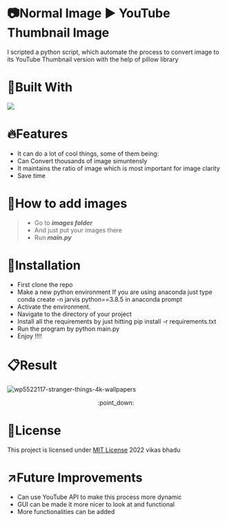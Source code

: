 # :camera:Normal Image :arrow_forward: YouTube Thumbnail Image
I scripted a python script, which automate the process to convert image to its YouTube Thumbnail version with the help of pillow library

# :hammer:Built With
<img src="https://img.shields.io/badge/Python-FFD43B?style=for-the-badge&logo=python&logoColor=blue">

# :fire:Features
* It can do a lot of cool things, some of them being:
* Can Convert thousands of image simuntensly
* It maintains the ratio of image which is most important for image clarity
* Save time 

# :pushpin:How to add images
> * Go to **_images folder_**
> * And just put your images there
> * Run **_main.py_**

# :pushpin:Installation
* First clone the repo
* Make a new python environment If you are using anaconda just type conda create -n jarvis python==3.8.5 in anaconda prompt
* Activate the environment.
* Navigate to the directory of your project
* Install all the requirements by just hitting pip install -r requirements.txt
* Run the program by python main.py
* Enjoy !!!!

# :clipboard:Result
![wp5522117-stranger-things-4k-wallpapers](https://user-images.githubusercontent.com/98146902/177001523-bc6a6380-10d4-4b05-b1c9-a5b21b6cefdb.jpg)
<p align="center">:point_down:</p>

<p align="center><img src="https://user-images.githubusercontent.com/98146902/177001533-6dcd11f1-a9e5-4c81-bf75-1f1f878a8e42.jpg></p>

# :name_badge:License 
This project is licensed under [MIT License](https://github.com/beingvikasbhadu/Automate-Thumbnail-Creation/blob/master/LICENSE) 2022 vikas bhadu


# :arrow_upper_right:Future Improvements
* Can use YouTube API to make this process more dynamic
* GUI can be made it more nicer to look at and functional
* More functionalities can be added
